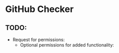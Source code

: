 # GitHub Checker

## TODO:

* Request for permissions:
  * Optional permissions for added functionality:
